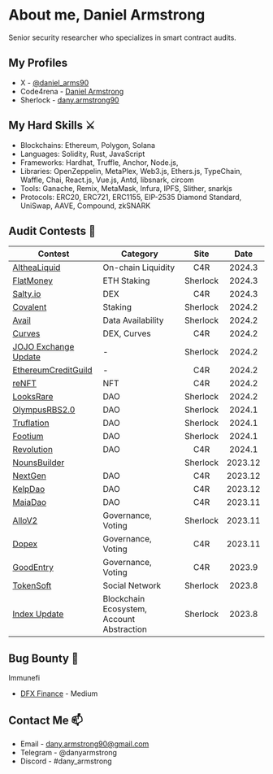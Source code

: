 # About me, Daniel Armstrong
Senior security researcher who specializes in smart contract audits.

## My Profiles
- X - [@daniel_arms90](https://twitter.com/daniel_arms90)
- Code4rena - [Daniel Armstrong](https://code4rena.com/@DanielArmstrong)
- Sherlock - [dany.armstrong90](https://audits.sherlock.xyz/watson/dany.armstrong90)

## My Hard Skills ⚔️
- Blockchains: Ethereum, Polygon, Solana
- Languages: Solidity, Rust, JavaScript
- Frameworks: Hardhat, Truffle, Anchor, Node.js, 
- Libraries: OpenZeppelin, MetaPlex, Web3.js, Ethers.js, TypeChain, Waffle, Chai, React.js, Vue.js, Antd, libsnark, circom
- Tools: Ganache, Remix, MetaMask, Infura, IPFS, Slither, snarkjs
- Protocols: ERC20, ERC721, ERC1155, EIP-2535 Diamond Standard, UniSwap, AAVE, Compound, zkSNARK

## Audit Contests 📝

| Contest | Category | Site | Date |
| - | - | :-: | :-: |
| [AltheaLiquid](https://code4rena.com/audits/2024-02-althea-liquid-infrastructure) | On-chain Liquidity | C4R | 2024.3 |
| [FlatMoney](https://audits.sherlock.xyz/contests/132) | ETH Staking | Sherlock | 2024.3 |
| [Salty.io](https://code4rena.com/audits/2024-01-saltyio) | DEX | C4R | 2024.3 |
| [Covalent](https://audits.sherlock.xyz/contests/127) | Staking | Sherlock | 2024.2 |
| [Avail](https://audits.sherlock.xyz/contests/146) | Data Availability | Sherlock | 2024.2 |
| [Curves]() | DEX, Curves | C4R | 2024.2 |
| [JOJO Exchange Update]() | - | Sherlock | 2024.2 |
| [EthereumCreditGuild](https://code4rena.com/audits/2023-12-ethereum-credit-guild) | - | C4R | 2024.2 |
| [reNFT](https://code4rena.com/audits/2024-01-renft) | NFT | C4R | 2024.2 |
| [LooksRare](https://audits.sherlock.xyz/contests/163) | DAO | Sherlock | 2024.2 |
| [OlympusRBS2.0](https://audits.sherlock.xyz/contests/128) | DAO | Sherlock | 2024.1 |
| [Truflation](https://audits.sherlock.xyz/contests/151) | DAO | Sherlock | 2024.1 |
| [Footium](https://audits.sherlock.xyz/contests/131) | DAO | Sherlock | 2024.1 |
| [Revolution](https://code4rena.com/audits/2023-12-revolution-protocol) | DAO | C4R | 2024.1 |
| [NounsBuilder]() |  | Sherlock | 2023.12 |
| [NextGen](https://code4rena.com/audits/2023-10-nextgen) | DAO | C4R | 2023.12 |
| [KelpDao](https://code4rena.com/audits/2023-11-kelp-dao-rseth) | DAO | C4R | 2023.12 |
| [MaiaDao](https://code4rena.com/contests/2023-09-maia-dao-ulysses) | DAO | C4R | 2023.11 |
| [AlloV2](https://audits.sherlock.xyz/contests/109) | Governance, Voting | Sherlock | 2023.11 |
| [Dopex](https://code4rena.com/contests/2023-08-dopex) | Governance, Voting | C4R | 2023.11 |
| [GoodEntry](https://code4rena.com/contests/2023-08-good-entry) | Governance, Voting | C4R | 2023.9 |
| [TokenSoft](https://audits.sherlock.xyz/contests/100) | Social Network | Sherlock | 2023.8 |
| [Index Update](https://audits.sherlock.xyz/contests/91) | Blockchain Ecosystem, Account Abstraction | Sherlock | 2023.8 |


## Bug Bounty 📝

Immunefi

- [DFX Finance](https://bugs.immunefi.com/dashboard/submission/26076) - Medium


## Contact Me 📫

- Email - dany.armstrong90@gmail.com
- Telegram - @danyarmstrong
- Discord - #dany_armstrong

<!--
**web3-master/web3-master** is a ✨ _special_ ✨ repository because its `README.md` (this file) appears on your GitHub profile.

Here are some ideas to get you started:

- 🔭 I’m currently working on ...
- 🌱 I’m currently learning ...
- 👯 I’m looking to collaborate on ...
- 🤔 I’m looking for help with ...
- 💬 Ask me about ...
- 📫 How to reach me: ...
- 😄 Pronouns: ...
- ⚡ Fun fact: ...
-->
